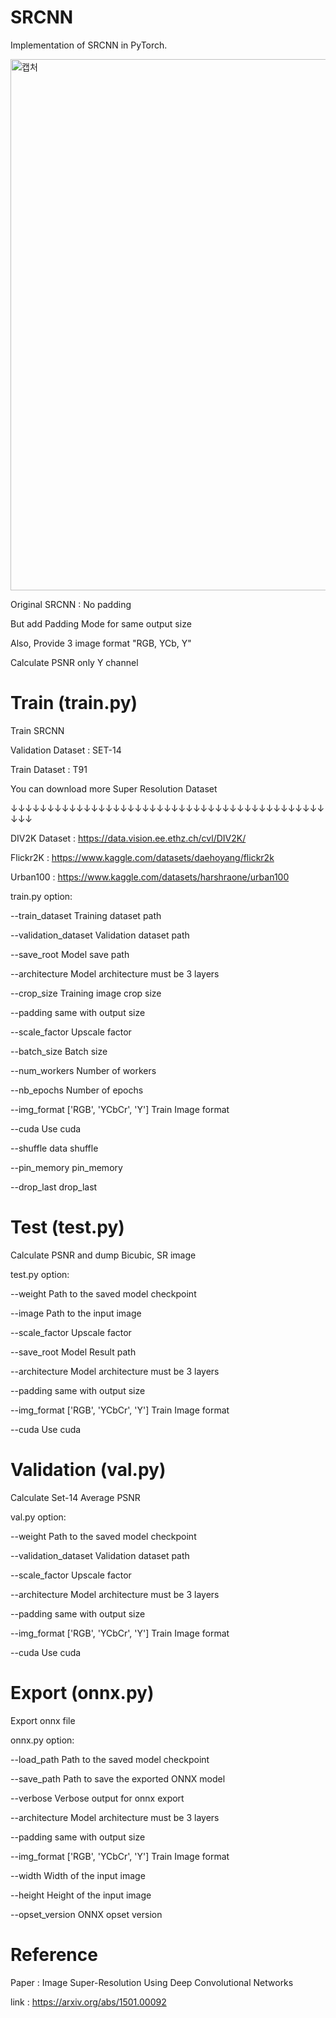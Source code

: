 # SRCNN

Implementation of SRCNN in PyTorch.

<img width="850" alt="캡처" src="https://github.com/user-attachments/assets/6b23d04a-5e80-4662-88db-7568ce65c056">

Original SRCNN : No padding

But add Padding Mode for same output size

Also, Provide 3 image format "RGB, YCb, Y"

Calculate PSNR only Y channel

# Train (train.py)

Train SRCNN

Validation Dataset : SET-14

Train Dataset : T91

You can download more Super Resolution Dataset

↓↓↓↓↓↓↓↓↓↓↓↓↓↓↓↓↓↓↓↓↓↓↓↓↓↓↓↓↓↓↓↓↓↓↓↓↓↓↓↓↓↓↓↓↓↓

DIV2K Dataset : https://data.vision.ee.ethz.ch/cvl/DIV2K/

Flickr2K : https://www.kaggle.com/datasets/daehoyang/flickr2k

Urban100 : https://www.kaggle.com/datasets/harshraone/urban100

train.py option:

  --train_dataset               Training dataset path

  --validation_dataset          Validation dataset path

  --save_root               Model save path

  --architecture            Model architecture must be 3 layers

  --crop_size               Training image crop size

  --padding                 same with output size

  --scale_factor            Upscale factor

  --batch_size              Batch size

  --num_workers             Number of workers

  --nb_epochs               Number of epochs

  --img_format              ['RGB', 'YCbCr', 'Y'] Train Image format

  --cuda                    Use cuda

  --shuffle                 data shuffle

  --pin_memory              pin_memory

  --drop_last               drop_last



# Test (test.py)

Calculate PSNR and dump Bicubic, SR image

test.py option:

  --weight                  Path to the saved model checkpoint

  --image                   Path to the input image

  --scale_factor            Upscale factor

  --save_root               Model Result path

  --architecture            Model architecture must be 3 layers

  --padding                 same with output size

  --img_format              ['RGB', 'YCbCr', 'Y'] Train Image format

  --cuda                    Use cuda

# Validation (val.py)

Calculate Set-14 Average PSNR

val.py option:

  --weight                  Path to the saved model checkpoint

  --validation_dataset      Validation dataset path

  --scale_factor            Upscale factor

  --architecture            Model architecture must be 3 layers

  --padding                 same with output size

  --img_format              ['RGB', 'YCbCr', 'Y'] Train Image format

  --cuda                    Use cuda

# Export (onnx.py)

Export onnx file

onnx.py option:

  --load_path              Path to the saved model checkpoint

  --save_path              Path to save the exported ONNX model

  --verbose                Verbose output for onnx export

  --architecture           Model architecture must be 3 layers

  --padding                same with output size

  --img_format             ['RGB', 'YCbCr', 'Y'] Train Image format

  --width                  Width of the input image

  --height                 Height of the input image

  --opset_version          ONNX opset version

# Reference

Paper : Image Super-Resolution Using Deep Convolutional Networks

link : https://arxiv.org/abs/1501.00092
